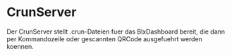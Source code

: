 # CrunServer

Der CrunServer stellt .crun-Dateien fuer das BlxDashboard bereit,
die dann per Kommandozeile oder gescannten QRCode ausgefuehrt werden koennen.


